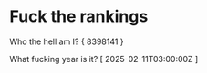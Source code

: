 # Fuck the rankings

Who the hell am I?
{ 8398141 }

What fucking year is it?
[ 2025-02-11T03:00:00Z ]
